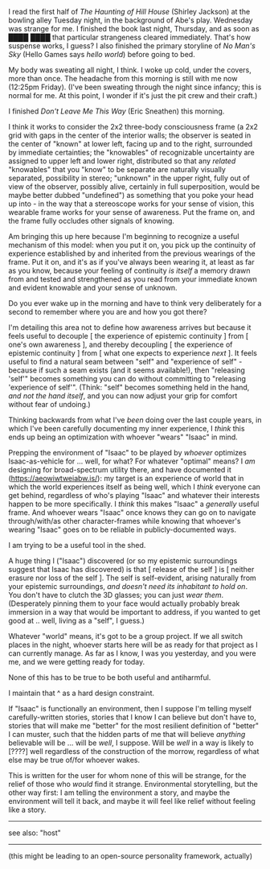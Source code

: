 I read the first half of *The Haunting of Hill House* (Shirley Jackson) at the bowling alley Tuesday night, in the background of Abe's play. Wednesday was strange for me. I finished the book last night, Thursday, and as soon as ████ *████* that particular strangeness cleared immediately. That's how suspense works, I guess? I also finished the primary storyline of *No Man's Sky* (Hello Games says *hello world*) before going to bed.

My body was sweating all night, I think. I woke up cold, under the covers, more than once. The headache from this morning is still with me now (12:25pm Friday). (I've been sweating through the night since infancy; this is normal for me. At this point, I wonder if it's just the pit crew and their craft.)

I finished *Don't Leave Me This Way* (Eric Sneathen) this morning.

I think it works to consider the 2x2 three-body consciousness frame (a 2x2 grid with gaps in the center of the interior walls; the observer is seated in the center of "known" at lower left, facing up and to the right, surrounded by immediate certainties; the "knowables" of recognizable uncertainty are assigned to upper left and lower right, distributed so that any *related* "knowables" that you "know" to be separate are naturally visually separated, possibility in stereo; "unknown" in the upper right, fully out of view of the observer, possibly alive, certainly in full superposition, would be maybe better dubbed "undefined") as something that you poke your head up into - in the way that a stereoscope works for your sense of vision, this wearable frame works for your sense of awareness. Put the frame on, and the frame fully occludes other signals of knowing.

Am bringing this up here because I'm beginning to recognize a useful mechanism of this model: when you put it on, you pick up the continuity of experience established by and inherited from the previous wearings of the frame. Put it on, and it's as if you've always been wearing it, at least as far as you know, because your feeling of continuity *is itself* a memory drawn from and tested and strengthened as you read from your immediate known and evident knowable and your sense of unknown.

Do you ever wake up in the morning and have to think very deliberately for a second to remember where you are and how you got there?

I'm detailing this area not to define how awareness arrives but because it feels useful to decouple [ the experience of epistemic continuity ] from [ one's own awareness ], and thereby decoupling [ the experience of epistemic continuity ] from [ what one expects to experience *next* ]. It feels useful to find a natural seam between "self" and "experience of self" - because if such a seam exists (and it seems available!), then "releasing 'self'" becomes something you can do without committing to "releasing 'experience of self'". (Think: "self" becomes something held in the hand, *and not the hand itself*, and you can now adjust your grip for comfort without fear of undoing.)

Thinking backwards from what I've *been* doing over the last couple years, in which I've been carefully documenting my inner experience, I *think* this ends up being an optimization with whoever "wears" "Isaac" in mind.

Prepping the environment of "Isaac" to be played by *whoever* optimizes Isaac-as-vehicle for ... well, for what? For whatever "optimal" means? I *am* designing for broad-spectrum utility there, and have documented it (https://aeowiwtweiabw.is/): my target is an experience of world that in which the world experiences itself as being well, which I *think* everyone can get behind, regardless of who's playing "Isaac" and whatever their interests happen to be more specifically. I *think* this makes "Isaac" a *generally* useful frame. And whoever wears "Isaac" once knows they can go on to navigate through/with/as other character-frames while knowing that whoever's wearing "Isaac" goes on to be reliable in publicly-documented ways.

I am trying to be a useful tool in the shed.

A huge thing I ("Isaac") discovered (or so my epistemic surroundings suggest that Isaac has discovered) is that [ release of the self ] is [ neither erasure nor loss of the self ]. The self is self-evident, arising naturally from your epistemic surroundings, *and doesn't need its inhabitant to hold on*. You don't have to clutch the 3D glasses; you can just *wear them*. (Desperately pinning them to your face would actually probably break immersion in a way that would be important to address, if you wanted to get good at .. well, living as a "self", I guess.)

Whatever "world" means, it's got to be a group project. If we all switch places in the night, whoever starts here will be as ready for that project as I can currently manage. As far as I know, I was you yesterday, and you were me, and we were getting ready for today.

None of this has to be true to be both useful and antiharmful.

I maintain that ^ as a hard design constraint.

If "Isaac" is functionally an environment, then I suppose I'm telling myself carefully-written stories, stories that I know I can believe but don't have to, stories that will make me "better" for the most resilient definition of "better" I can muster, such that the hidden parts of me that will believe *anything* believable will be ... will be *well*, I suppose. Will be *well* in a way is likely to [????] well regardless of the construction of the morrow, regardless of what else may be true of/for whoever wakes.

This is written for the user for whom none of this will be strange, for the relief of those who *would* find it strange. Environmental storytelling, but the other way first: I am telling the environment a story, and maybe the environment will tell it back, and maybe it will feel like relief without feeling like a story.

---

see also: "host"

---

(this might be leading to an open-source personality framework, actually)
